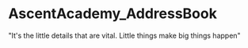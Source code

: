 # AscentAcademy_AddressBook
"It's the little details that are vital. Little things make big things happen"
